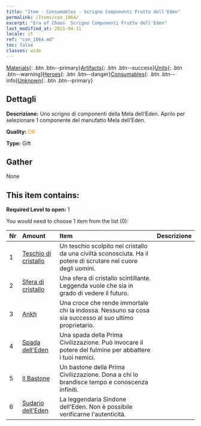 ```yaml
---
title: "Item - Consumables - Scrigno Componenti Frutto dell'Eden"
permalink: /Items/con_1864/
excerpt: "Era of Chaos  Scrigno Componenti Frutto dell'Eden"
last_modified_at: 2021-04-11
locale: it
ref: "con_1864.md"
toc: false
classes: wide
---
```

 [Materials](/it/Items/){: .btn .btn--primary}[Artifacts](/it/Items/Artifacts/){: .btn .btn--success}[Units](/it/Items/Units/){: .btn .btn--warning}[Heroes](/it/Items/Heroes/){: .btn .btn--danger}[Consumables](/it/Items/Consumables/){: .btn .btn--info}[Unknown](/it/Items/Unknown/){: .btn .btn--primary}

## Dettagli
 **Descrizione:** Uno scrigno di componenti della Mela dell'Eden. Aprilo per selezionare 1 componente del manufatto Mela dell'Eden.

 **Quality:** <span style="color: #FF8C00">OK</span>

 **Type:** Gift

## Gather

  None

## This item contains:

 **Required Level to open:** 1

 You would need to choose 1 item from the list (0):

  | Nr | Amount |     Item    | Descrizione |
  |:---|:-------|:------------|:-----------:|
  | 1 | [Teschio di cristallo](/it/Items/art_182/) | Un teschio scolpito nel cristallo da una civiltà sconosciuta. Ha il potere di scrutare nel cuore degli uomini. | 
  | 2 | [Sfera di cristallo](/it/Items/art_183/) | Una sfera di cristallo scintillante. Leggenda vuole che sia in grado di vedere il futuro. | 
  | 3 | [Ankh](/it/Items/art_184/) | Una croce che rende immortale chi la indossa. Nessuno sa cosa sia successo al suo ultimo proprietario. | 
  | 4 | [Spada dell'Eden](/it/Items/art_185/) | Una spada della Prima Civilizzazione. Può invocare il potere del fulmine per abbattere i tuoi nemici. | 
  | 5 | [Il Bastone](/it/Items/art_186/) | Un bastone della Prima Civilizzazione. Dona a chi lo brandisce tempo e conoscenza infiniti. | 
  | 6 | [Sudario dell'Eden](/it/Items/art_187/) | La leggendaria Sindone dell'Eden. Non è possibile verificarne l'autenticità. | 
